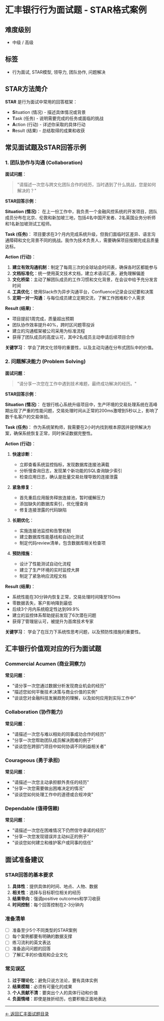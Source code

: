 # 汇丰银行行为面试题 - STAR格式案例

## 难度级别
- 中级 / 高级

## 标签
- 行为面试, STAR模型, 领导力, 团队协作, 问题解决

## STAR方法简介

**STAR** 是行为面试中常用的回答框架：
- **S**ituation (情况) - 描述具体情况或背景
- **T**ask (任务) - 说明需要完成的任务或面临的挑战
- **A**ction (行动) - 详述你采取的具体行动
- **R**esult (结果) - 总结取得的成果和收获

## 常见面试题及STAR回答示例

### 1. 团队协作与沟通 (Collaboration)

**面试问题**：
> "请描述一次您与跨文化团队合作的经历，当时遇到了什么挑战，您是如何解决的？"

**STAR回答示例**：

**Situation (情况)**：
在上一份工作中，我负责一个金融风控系统的开发项目，团队成员分布在北京、伦敦和新加坡三地，包括4名中国开发者、2名英国业务分析师和1名新加坡测试工程师。

**Task (任务)**：
项目要求在3个月内完成系统升级，但我们面临时区差异、语言沟通障碍和文化背景不同的挑战。我作为技术负责人，需要确保项目按期完成且质量达标。

**Action (行动)**：
1. **建立有效沟通机制**：制定了每周三次的全球站会时间表，确保各时区都能参与
2. **文档标准化**：统一使用英文技术文档，建立术语词汇表，避免理解偏差
3. **文化桥梁**：主动了解团队成员的工作习惯和文化背景，在会议中给予充分发言时间
4. **工具优化**：使用Slack作为异步沟通平台，Confluence记录会议纪要和决策
5. **定期一对一沟通**：与每位成员建立定期交流，了解工作困难和个人需求

**Result (结果)**：
- 项目提前1周完成，质量超出预期
- 团队协作效率提升40%，跨时区问题零投诉
- 建立的沟通框架被公司采用为标准流程
- 获得了团队成员的高度认可，其中2名成员主动申请后续项目合作

**关键学习**：
学会了跨文化领导的重要性，以及主动沟通在分布式团队中的价值。

### 2. 问题解决能力 (Problem Solving)

**面试问题**：
> "请分享一次您在工作中遇到技术难题，最终成功解决的经历。"

**STAR回答示例**：

**Situation (情况)**：
在银行核心系统升级项目中，生产环境的交易处理系统在高峰期出现了严重的性能问题，交易处理时间从正常的200ms激增到5秒以上，影响了数千名客户的交易体验。

**Task (任务)**：
作为系统架构师，我需要在2小时内找到根本原因并提供解决方案，确保系统恢复正常，同时保证数据完整性。

**Action (行动)**：
1. **快速诊断**：
   - 立即查看系统监控指标，发现数据库连接池满载
   - 分析慢查询日志，发现某个新功能的SQL查询缺少索引
   - 检查应用日志，确认是批量交易处理导致的连接泄露

2. **紧急修复**：
   - 首先重启应用服务释放连接池，暂时缓解压力
   - 添加缺失的数据库索引，优化慢查询
   - 修复连接泄露的代码缺陷

3. **长期优化**：
   - 实施连接池监控和告警机制
   - 建立数据库性能基线和自动化测试
   - 制定代码review清单，包含数据库相关检查项

4. **预防措施**：
   - 设计了性能测试自动化流程
   - 建立了生产环境的实时监控大屏
   - 制定了紧急响应流程文档

**Result (结果)**：
- 系统性能在30分钟内恢复正常，交易处理时间降至150ms
- 零数据丢失，客户影响降到最低
- 后续3个月内系统稳定性达到99.9%
- 建立的监控体系帮助提前发现了6次潜在问题
- 获得了管理层认可，被提升为首席技术专家

**关键学习**：
学会了在压力下系统性思考问题，以及预防性措施的重要性。

## 汇丰银行价值观对应的行为面试题

### Commercial Acumen (商业洞察力)

**常见问题**：
- "请分享一次您通过数据分析发现商业机会的经历"
- "描述您如何平衡技术决策与商业价值的实例"
- "谈谈您对金融科技发展趋势的理解，以及如何应用到实际工作中"

### Collaboration (协作能力)

**常见问题**：
- "请描述一次您与难以相处的同事成功合作的经历"
- "分享一次您帮助团队成员解决困难的例子"
- "谈谈您在跨部门项目中如何协调不同利益相关者"

### Courageous (勇于承担)

**常见问题**：
- "请描述一次您主动承担额外责任的经历"
- "分享一次您需要做出困难决定的情况"
- "谈谈您如何处理工作中的道德或合规冲突"

### Dependable (值得信赖)

**常见问题**：
- "请描述一次您在困难情况下仍然信守承诺的经历"
- "分享一次您发现错误并主动纠正的例子"
- "谈谈您如何建立和维护客户或同事的信任"

## 面试准备建议

### STAR回答的基本要求
1. **具体性**：提供具体的时间、地点、人物、数据
2. **相关性**：选择与目标职位相关的经历
3. **结果导向**：强调positive outcomes和学习收获
4. **时间控制**：每个回答控制在2-3分钟内

### 准备清单
- [ ] 准备至少5个不同类型的STAR案例
- [ ] 每个案例都要有明确的数据支撑
- [ ] 练习流利的英文表达
- [ ] 准备追问问题的回答
- [ ] 了解汇丰的价值观和企业文化

### 常见误区
1. **过于理论化**：避免只说方法论，要有具体实例
2. **结果模糊**：必须有可量化的成果
3. **个人贡献不清**：要突出个人的具体行动和价值
4. **负面情绪**：即使是挫折经历，也要积极正面地表达

---
[← 返回汇丰面试题目录](./README.md)